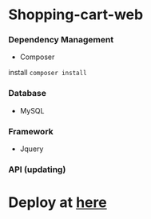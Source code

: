 # Shopping-cart-web
### Dependency Management
- Composer

install `composer install`
### Database
- MySQL
### Framework
- Jquery
### API (updating)

# Deploy at [here](https://team-it.live)
